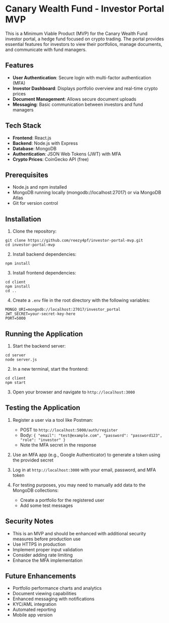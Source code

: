 # Canary Wealth Fund - Investor Portal MVP

This is a Minimum Viable Product (MVP) for the Canary Wealth Fund investor portal, a hedge fund focused on crypto trading. The portal provides essential features for investors to view their portfolios, manage documents, and communicate with fund managers.

## Features

- **User Authentication**: Secure login with multi-factor authentication (MFA)
- **Investor Dashboard**: Displays portfolio overview and real-time crypto prices
- **Document Management**: Allows secure document uploads
- **Messaging**: Basic communication between investors and fund managers

## Tech Stack

- **Frontend**: React.js
- **Backend**: Node.js with Express
- **Database**: MongoDB
- **Authentication**: JSON Web Tokens (JWT) with MFA
- **Crypto Prices**: CoinGecko API (free)

## Prerequisites

- Node.js and npm installed
- MongoDB running locally (mongodb://localhost:27017) or via MongoDB Atlas
- Git for version control

## Installation

1. Clone the repository:
```
git clone https://github.com/reezy4pf/investor-portal-mvp.git
cd investor-portal-mvp
```

2. Install backend dependencies:
```
npm install
```

3. Install frontend dependencies:
```
cd client
npm install
cd ..
```

4. Create a `.env` file in the root directory with the following variables:
```
MONGO_URI=mongodb://localhost:27017/investor_portal
JWT_SECRET=your-secret-key-here
PORT=5000
```

## Running the Application

1. Start the backend server:
```
cd server
node server.js
```

2. In a new terminal, start the frontend:
```
cd client
npm start
```

3. Open your browser and navigate to `http://localhost:3000`

## Testing the Application

1. Register a user via a tool like Postman:
   - POST to `http://localhost:5000/auth/register`
   - Body: `{ "email": "test@example.com", "password": "password123", "role": "investor" }`
   - Note the MFA secret in the response

2. Use an MFA app (e.g., Google Authenticator) to generate a token using the provided secret

3. Log in at `http://localhost:3000` with your email, password, and MFA token

4. For testing purposes, you may need to manually add data to the MongoDB collections:
   - Create a portfolio for the registered user
   - Add some test messages

## Security Notes

- This is an MVP and should be enhanced with additional security measures before production use
- Use HTTPS in production
- Implement proper input validation
- Consider adding rate limiting
- Enhance the MFA implementation

## Future Enhancements

- Portfolio performance charts and analytics
- Document viewing capabilities
- Enhanced messaging with notifications
- KYC/AML integration
- Automated reporting
- Mobile app version 